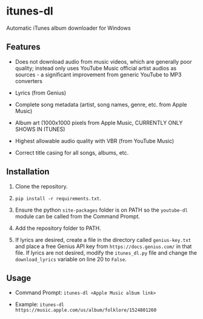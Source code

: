 # itunes-dl

Automatic iTunes album downloader for Windows

## Features

* Does not download audio from music videos, which are generally poor quality; instead only uses YouTube Music official artist audios as sources - a significant improvement from generic YouTube to MP3 converters

* Lyrics (from Genius)

* Complete song metadata (artist, song names, genre, etc. from Apple Music)

* Album art (1000x1000 pixels from Apple Music, CURRENTLY ONLY SHOWS IN ITUNES)

* Highest allowable audio quality with VBR (from YouTube Music)

* Correct title casing for all songs, albums, etc.

## Installation

1. Clone the repository.

2. `pip install -r requirements.txt`.

3. Ensure the python `site-packages` folder is on PATH so the `youtube-dl` module can be called from the Command Prompt.

4. Add the repository folder to PATH.

5. If lyrics are desired, create a file in the directory called `genius-key.txt` and place a free Genius API key from `https://docs.genius.com/` in that file. If lyrics are not desired, modify the `itunes_dl.py` file and change the `download_lyrics` variable on line 20 to `False`.

## Usage

* Command Prompt: `itunes-dl <Apple Music album link>`

* Example: `itunes-dl https://music.apple.com/us/album/folklore/1524801260`
